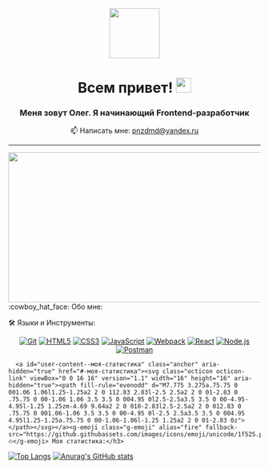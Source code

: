 <div id="header" align="center">
    <img src="https://media.giphy.com/media/M9gbBd9nbDrOTu1Mqx/giphy.gif" width="100"/>
  </div>
   <h1 align="center">Всем привет! <a target="_blank" rel="noopener noreferrer" href="https://camo.githubusercontent.com/e8e7b06ecf583bc040eb60e44eb5b8e0ecc5421320a92929ce21522dbc34c891/68747470733a2f2f6d656469612e67697068792e636f6d2f6d656469612f6876524a434c467a6361737252346961377a2f67697068792e676966"><img src="https://camo.githubusercontent.com/e8e7b06ecf583bc040eb60e44eb5b8e0ecc5421320a92929ce21522dbc34c891/68747470733a2f2f6d656469612e67697068792e636f6d2f6d656469612f6876524a434c467a6361737252346961377a2f67697068792e676966" width="30px" data-canonical-src="https://media.giphy.com/media/hvRJCLFzcasrR4ia7z/giphy.gif" style="max-width: 100%;"></a></h1>
  <h3 align="center">Меня зовут Олег. Я начинающий Frontend-разработчик</h3>
  <p align='center'>
     📫 Написать мне: <a href='mailto:pnzdmd@yandex.ru'>pnzdmd@yandex.ru</a>
  </p>
  
  ---
  <div align="center">
    <img src="https://media.giphy.com/media/dWesBcTLavkZuG35MI/giphy.gif" width="600" height="300"/>
  </div>
  :cowboy_hat_face: Обо мне:

  🛠 Языки и Инструменты:
  <p dir="auto" align="center">
    <a href="https://git-scm.com/" rel="nofollow"><img src="https://user-images.githubusercontent.com/86494748/128634186-d1b69fc3-322b-4344-89d0-615670eaaa93.png"   alt="Git" style="max-width: 100%;"></a>
    <a href="https://html5book.ru/html-html5/" rel="nofollow"><img src="https://user-images.githubusercontent.com/86494748/128634189-e6ded326-aeb9-4f8d-8508-f0fcd7f1d891.png" alt="HTML5" style="max-width: 100%;"></a>
    <a href="https://html5book.ru/css-css3/" rel="nofollow"><img src="https://user-images.githubusercontent.com/86494748/128634188-71178ce2-89cf-4283-9f5a-87ff5d3b4854.png" alt="CSS3" style="max-width: 100%;"></a>
    <a href="https://262.ecma-international.org/" rel="nofollow"><img src="https://user-images.githubusercontent.com/86494748/148681759-aea31033-3b1c-4687-a0e7-e5faeb06bf50.png" alt="JavaScript" style="max-width: 100%;"></a>
    <a href="https://webpack.js.org/" rel="nofollow"><img src="https://user-images.githubusercontent.com/86494748/148681761-05344a41-60b5-4018-a977-90b31df5fcdc.png" alt="Webpack" style="max-width: 100%;"></a>
    <a href="https://ru.reactjs.org/" rel="nofollow"><img src="https://user-images.githubusercontent.com/86494748/148681760-b140d3e8-7e61-4bfd-9266-b1f72523fe32.png" alt="React" style="max-width: 100%;"></a>
    <a href="https://nodejs.org/en/" rel="nofollow"><img src="https://user-images.githubusercontent.com/86494748/158791550-15622b7d-b568-4c49-8bdd-b6732cb2869b.png" alt="Node.js" style="max-width: 100%;"></a>
    <a href="https://www.postman.com/" rel="nofollow"><img src="https://user-images.githubusercontent.com/86494748/158792069-56bb7fa3-5612-494f-82c1-7f30a5b9ba01.png" alt="Postman" style="max-width: 100%;"></a></p>
  
      <a id="user-content--моя-статистика" class="anchor" aria-hidden="true" href="#-моя-статистика"><svg class="octicon octicon-link" viewBox="0 0 16 16" version="1.1" width="16" height="16" aria-hidden="true"><path fill-rule="evenodd" d="M7.775 3.275a.75.75 0 001.06 1.06l1.25-1.25a2 2 0 112.83 2.83l-2.5 2.5a2 2 0 01-2.83 0 .75.75 0 00-1.06 1.06 3.5 3.5 0 004.95 0l2.5-2.5a3.5 3.5 0 00-4.95-4.95l-1.25 1.25zm-4.69 9.64a2 2 0 010-2.83l2.5-2.5a2 2 0 012.83 0 .75.75 0 001.06-1.06 3.5 3.5 0 00-4.95 0l-2.5 2.5a3.5 3.5 0 004.95 4.95l1.25-1.25a.75.75 0 00-1.06-1.06l-1.25 1.25a2 2 0 01-2.83 0z"></path></svg></a><g-emoji class="g-emoji" alias="fire" fallback-src="https://github.githubassets.com/images/icons/emoji/unicode/1f525.png">🔥</g-emoji> Моя статистика:</h3>
  
[![Top Langs](https://github-readme-stats.vercel.app/api/top-langs/?username=pnzdmd&layout=compact&theme=vision-friendly-dark)](https://github.com/anuraghazra/github-readme-stats)
 [![Anurag's GitHub stats](https://github-readme-stats.vercel.app/api?username=pnzdmd)](https://github.com/pnzdmd/github-readme-stats)
